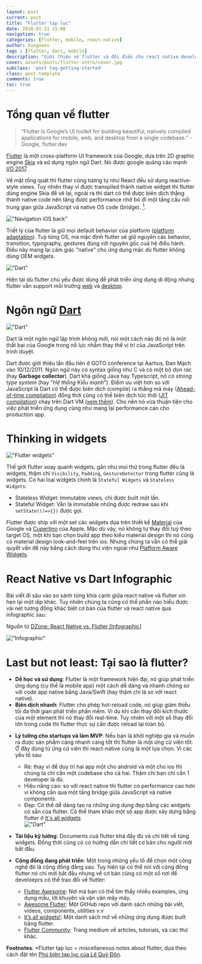 ```yaml
---
layout: post
current: post
title: "Flutter tạp lục" 
date: 2020-01-11 15:00
navigation: true
categories: [flutter, mobile, react-native]
author: hungneox
tags : [flutter, dart, mobile]
description: "Giới thiệu về flutter và đôi điều cho react native developers"
cover: assets/posts/flutter-intro/cover.jpg
subclass: 'post tag-getting-started'
class: post-template
comments: true
toc: true
---
```


# Tổng quan về flutter

> “Flutter is Google’s UI toolkit for building beautiful, natively compiled applications for mobile, web, and desktop from a single codebase.” - Google, flutter.dev

[Flutter](https://flutter.dev/) là một cross-platform UI framework của Google, dựa trên 2D graphic engine [Skia](https://skia.org/) và sử dụng ngôn ngữ Dart. Nó được google quảng cáo mạnh [I/O 2017](https://events.google.com/io2017/).

Về mặt tổng quát thì flutter cũng tương tự như React đều sử dụng reactive-style views. Tuy nhiên thay vì được transpiled thành naitive widget thì flutter dùng engine Skia để vẽ lại, ngoài ra thì dart có thể được biên dịch thẳng thành native code nên tăng được performance nhờ bỏ đi một tầng cầu nối trung gian giữa JavaScript và native OS code (bridge). [<sup>1</sup>](https://flutter.dev/docs/get-started/flutter-for/react-native-devs]).

!["Navigation iOS back"](/assets/posts/flutter-intro/navigation-ios-back.gif)

Triết lý của flutter là giữ mọi default behavior của platform ([platform adaptation](https://flutter.dev/docs/resources/platform-adaptations)). Tuỳ từng OS, mà mặc định flutter sẽ giữ nguyên các behavior, transition, typography, gestures đúng với nguyên gốc cuả hệ điều hành. Điều này mang lại cảm giác "native" cho ứng dụng mặc dù flutter không dùng OEM widgets.


!["Dart"](/assets/posts/flutter-intro/platform.png)

Hiện tại dù flutter chủ yếu được dùng để phát triển ứng dụng di động nhưng flutter vẫn support môi trường [web](https://flutter.dev/web) và [desktop](https://flutter.dev/desktop).

# Ngôn ngữ [Dart](https://dart.dev/)

!["Dart"](/assets/posts/flutter-intro/dart-demo.gif)

Dart là một ngôn ngữ lập trình không mới, nói một cách nào đó nó là một thất bại của Google trong nỗ lực nhằm thay thế vị trí của JavaScript trên trình duyệt.

Dart được giới thiệu lần đầu tiên ở GOTO conference tại Aarhus, Đan Mạch vào 10/12/2011. Ngôn ngữ này có syntax giống như C và có một bộ dọn rác (hay **Garbage collector**). Dart khá giống Java hay Typescript, nó có *strong type system* (hay "*Hệ thống Kiểu mạnh*"). Điểm ưu việt hơn so với JavaScript là Dart có thể được biên dịch (compile) ra thẳng mã máy ([Ahead-of-time compilation](https://www.wikiwand.com/en/Ahead-of-time_compilation)) đồng thời cũng có thể biên dịch tức thời ([JIT compilation](https://www.wikiwand.com/en/Just-in-time_compilation)) chạy trên Dart VM ([xem thêm](https://mrale.ph/dartvm/)). Cho nên nó vừa thuận tiện cho việc phát triển ứng dụng cũng như mang lại performance cao cho production app.

# Thinking in widgets

!["Flutter widgets"](/assets/posts/flutter-intro/widgets.jpg)

Thế giới flutter xoay quanh widgets, gần như mọi thứ trong flutter đều là widgets, thậm chí `Visibility`, `Padding`, `GestureDetector` trong flutter cũng là widgets. Có hai loại widgets chính là `Stateful Widgets` và `Stateless Widgets`:
- Stateless Widget: Immutable views, chỉ được built một lần.
- Stateful Widget:  Vẫn là immutable những được redraw sau khi `setState(()=>{})` được gọi.

Flutter được ship với một set các widgets dựa trên thiết kế [Material](https://flutter.dev/docs/development/ui/widgets/material) của Google và [Cupertino](https://flutter.dev/docs/development/ui/widgets/cupertino) của Apple. Mặc dù vậy, nó không tự thay đổi tuỳ theo target OS, một khi bạn chọn build app theo kiểu material design thì nó cũng có material design look-and-feel trên ios. Nhưng chúng ta vẫn có thể giải quyết vấn đề này bằng cách dùng thư viện ngoài như [Platform Aware Widgets](https://pub.dev/packages/flutter_platform_widgets).

# React Native vs Dart Infographic

Bài viết đi sâu vào so sánh từng khía cạnh giữa react native và flutter xin hẹn lại một dịp khác. Tuy nhiên chúng ta cũng có thể phần nào hiểu được vài nét tương đồng khác biệt cơ bản của flutter và react native qua infographic sau:

Nguồn từ [DZone: React Native vs. Flutter [Infographic]](https://dzone.com/articles/react-native-vs-flutter-infographic)

!["Infographic"](/assets/posts/flutter-intro/flutter-vs-rn-infograph.png)

# Last but not least: Tại sao là flutter?

+ **Dễ học và sử dụng**: Flutter là một framework hiện đại, nó giúp phát triển ứng dụng (cụ thể là mobile app) một cách dễ dàng và nhanh chóng so với code app native bằng Java/Swift (hay thậm chí là so với react native).
+ **Biên dịch nhanh**: Flutter cho phép hot-reload code, nó giúp giảm thiểu tối đa thời gian phát triển phần mềm. Ví dụ khi cần thay đổi kích thước của một element thì nó thay đổi real-time. Tuy nhiên với một số thay đổi lớn trong code thì flutter thực sự cần được reload lại toàn bộ.
- **Lý tưởng cho startups và làm MVP**: 
Nếu bạn là khởi nghiệp gia và muốn ra được sản phẩm càng nhanh càng tốt thì flutter là một ứng cử viên tốt. Ở đây dùng từ ứng cử viên thì react-native cũng là một lựa chọn. Vì các yếu tố sau:
    - Rẻ: thay vì để duy trì hai app một cho android và một cho ios thì chúng ta chỉ cần một codebase cho cả hai. Thậm chí bạn chỉ cần 1 developer là đủ.
    - Hiệu năng cao: so với react native thì flutter có performance cao hơn vì không cần qua một tầng bridge giữa JavaScript và native components.
    - Đẹp: Có thể dễ dàng tạo ra những ứng dụng đẹp bằng các widgets có sẵn của flutter. Có thể tham khảo một số app được xây dựng bằng flutter ở [It's all widgets](https://itsallwidgets.com/)  
    !["Dart"](/assets/posts/flutter-intro/flutter-app-example.gif)

- **Tài liệu kỹ lưỡng**: Documents cuả flutter khá đầy đủ và chi tiết về từng widgets. Đồng thời cũng có có hướng dẫn chi tiết cơ bản cho người mới bắt đầu.
- **Cộng đồng đang phát triển**: Một trong những yếu tố để chọn một công nghệ đó là cộng đồng đằng sau. Tuy hiện tại có thể nói với cộng đồng flutter nó chỉ mới bắt đầu nhưng về cơ bản cũng có một số nơi để develoeprs có thể trao đổi về flutter:
    - [Flutter Awesome](https://flutterawesome.com/): Nơi mà bạn có thể tìm thấy nhiều examples, ứng dụng mẫu, lời khuyên và vân vân mây mây.
    - [Awesome Flutter](https://github.com/Solido/awesome-flutter): Một GitHub repo với danh sách những bài viết, videos, components, utilities v.v
    - [It’s all widgets!](https://itsallwidgets.com/): Một danh sách mở về những ứng dụng được built bằng flutter.
    - [Flutter Community](https://medium.com/flutter-community): Trang medium về articles, tutorials, và các thứ khác.


**Footnotes**: *Flutter tạp lục = miscellaneous notes about flutter, dựa theo cách đặt tên [Phủ biên tạp lục của Lê Quý Đôn](https://www.wikiwand.com/vi/Ph%E1%BB%A7_bi%C3%AAn_t%E1%BA%A1p_l%E1%BB%A5c).